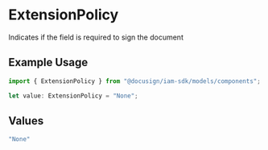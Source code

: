 # ExtensionPolicy

Indicates if the field is required to sign the document

## Example Usage

```typescript
import { ExtensionPolicy } from "@docusign/iam-sdk/models/components";

let value: ExtensionPolicy = "None";
```

## Values

```typescript
"None"
```